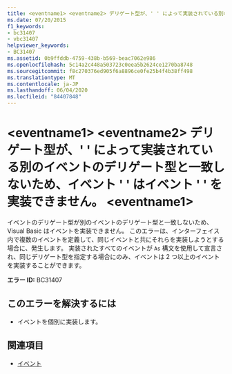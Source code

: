 ```yaml
---
title: <eventname1> <eventname2> デリゲート型が、' ' によって実装されている別のイベントのデリゲート型と一致しないため、イベント ' ' はイベント ' ' を実装できません。 <eventname1>
ms.date: 07/20/2015
f1_keywords:
- bc31407
- vbc31407
helpviewer_keywords:
- BC31407
ms.assetid: 0b9ffddb-4759-438b-b569-beac7062e986
ms.openlocfilehash: 5c14a2c448a503723c0eea5b2624ce1270ba8748
ms.sourcegitcommit: f8c270376ed905f6a8896ce0fe25b4f4b38ff498
ms.translationtype: MT
ms.contentlocale: ja-JP
ms.lasthandoff: 06/04/2020
ms.locfileid: "84407848"
---
```

# <a name="event-eventname1-cannot-implement-event-eventname2-because-its-delegate-type-does-not-match-the-delegate-type-of-another-event-implemented-by-eventname1"></a>\<eventname1> \<eventname2> デリゲート型が、' ' によって実装されている別のイベントのデリゲート型と一致しないため、イベント ' ' はイベント ' ' を実装できません。 \<eventname1>
イベントのデリゲート型が別のイベントのデリゲート型と一致しないため、Visual Basic はイベントを実装できません。 このエラーは、インターフェイス内で複数のイベントを定義して、同じイベントと共にそれらを実装しようとする場合に、発生します。 実装されたすべてのイベントが `As` 構文を使用して宣言され、同じデリゲート型を指定する場合にのみ、イベントは 2 つ以上のイベントを実装することができます。  
  
 **エラー ID:** BC31407  
  
## <a name="to-correct-this-error"></a>このエラーを解決するには  
  
- イベントを個別に実装します。  
  
## <a name="see-also"></a>関連項目

- [イベント](../programming-guide/language-features/events/index.md)
